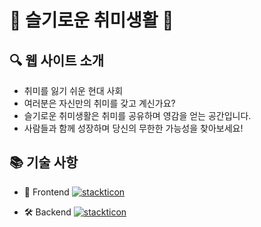 # 🌈 슬기로운 취미생활 🌈

## 🔍 웹 사이트 소개
- 취미를 잃기 쉬운 현대 사회
- 여러분은 자신만의 취미를 갖고 계신가요?
- 슬기로운 취미생활은 취미를 공유하며 영감을 얻는 공간입니다.
- 사람들과 함께 성장하며 당신의 무한한 가능성을 찾아보세요!

## 📚 기술 사항
- 🎨 Frontend
[![stackticon](https://firebasestorage.googleapis.com/v0/b/stackticon-81399.appspot.com/o/images%2F1701877128798?alt=media&token=dfd11ca1-486b-4f46-a966-c7fe8d8b18f8)](https://github.com/msdio/stackticon)

- 🛠️ Backend
[![stackticon](https://firebasestorage.googleapis.com/v0/b/stackticon-81399.appspot.com/o/images%2F1701877252575?alt=media&token=0fc11303-189e-4d0a-911d-2bbcd5ba2d97)](https://github.com/msdio/stackticon)